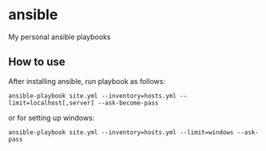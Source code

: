 # ansible
My personal ansible playbooks

## How to use
After installing ansible, run playbook as follows:

```Shell
ansible-playbook site.yml --inventory=hosts.yml --limit=localhost[,server] --ask-become-pass
```
or for setting up windows:
```Shell
ansible-playbook site.yml --inventory=hosts.yml --limit=windows --ask-pass
```
